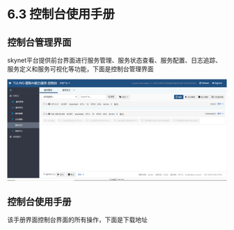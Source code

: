 # 6.3 控制台使用手册

## 控制台管理界面

skynet平台提供前台界面进行服务管理、服务状态查看、服务配置、日志追踪、服务定义和服务可视化等功能，下面是控制台管理界面

![](../.gitbook/assets/image%20%2869%29.png)

## 控制台使用手册

该手册界面控制台界面的所有操作，下面是下载地址

